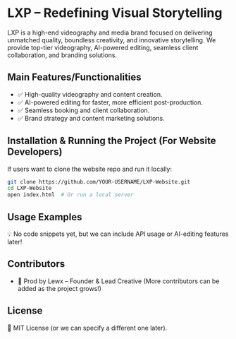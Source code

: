 # LXP – Redefining Visual Storytelling

LXP is a high-end videography and media brand focused on delivering unmatched quality, boundless creativity, and innovative storytelling. We provide top-tier videography, AI-powered editing, seamless client collaboration, and branding solutions.

## Main Features/Functionalities
- ✅ High-quality videography and content creation.
- ✅ AI-powered editing for faster, more efficient post-production.
- ✅ Seamless booking and client collaboration.
- ✅ Brand strategy and content marketing solutions.

## Installation & Running the Project (For Website Developers)
If users want to clone the website repo and run it locally:

```bash
git clone https://github.com/YOUR-USERNAME/LXP-Website.git
cd LXP-Website
open index.html  # Or run a local server
```

## Usage Examples
💡 No code snippets yet, but we can include API usage or AI-editing features later!

## Contributors
- 👤 Prod by Lewx – Founder & Lead Creative
(More contributors can be added as the project grows!)

## License
📝 MIT License (or we can specify a different one later).
